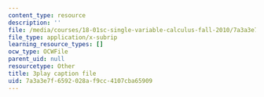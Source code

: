 ```yaml
---
content_type: resource
description: ''
file: /media/courses/18-01sc-single-variable-calculus-fall-2010/7a3a3e7f6592028af9cc4107cba65909_5q_3FDOkVRQ.srt
file_type: application/x-subrip
learning_resource_types: []
ocw_type: OCWFile
parent_uid: null
resourcetype: Other
title: 3play caption file
uid: 7a3a3e7f-6592-028a-f9cc-4107cba65909
---
```

